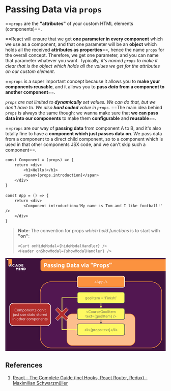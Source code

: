 # Passing Data via `props`

==`props` are the **"attributes"** of your custom HTML elements (components)==.

==React will ensure that we get **one parameter in every component** which we use as a component, and that one parameter will be an **object** which holds all the received **attributes as properties**==, hence the name `props` for the overall concept. Therefore, we get one parameter, and you can name that parameter whatever you want. Typically, _it's named `props` to make it clear that is the object which holds all the values we get for the attributes on our custom element_.

==`props` is a super important concept because it allows you to **make your components reusable**, and it allows you to **pass _data_ from a component to another component**==.

_`props` are not limited to **dynamically** set values. We can do that, but we don't have to. We also **hard coded** value in `props`_. ==The main idea behind `props` is always the same though: we wanna make sure that **we can pass data into our components** to make them **configurable** and **reusable**==.

==`props` are our way of **passing data** from component A to B, and it's also totally fine to have a **component which just passes data on**. We pass data from a component to a direct child component, so to a component which is used in that other components JSX code, and we can't skip such a component==.

```react
const Component = (props) => {
    return <div>
    	<h1>Hello!</h1>
        <span>{props.introduction}</span>
    </div>
}

const App = () => {
    return <div>
    	<Component introduction='My name is Tom and I like football!' />
    </div>
}
```

> **Note**: The convention for props _which hold functions_ is to start with **"on"**:
>
> ```react
> <Cart onHideModal={hideModalHandler} />
> <Header onShowModal={showModalHandler} />
> ```

![037_passing_data_via_props](..\img\037_passing_data_via_props.jpg)

## References

1. [React - The Complete Guide (incl Hooks, React Router, Redux) - Maximilian Schwarzmüller](https://www.udemy.com/course/react-the-complete-guide-incl-redux/)
